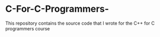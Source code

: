 # C-For-C-Programmers-
This repository contains the source code that I wrote for the C++ for C programmers course
